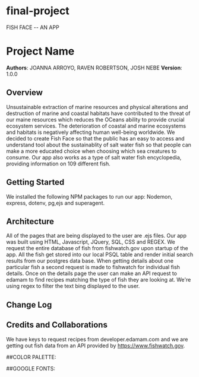 # final-project

FISH FACE -- AN APP 

# Project Name

**Authors**: JOANNA ARROYO, RAVEN ROBERTSON, JOSH NEBE
**Version**: 1.0.0 

## Overview
Unsustainable extraction of marine resources and physical alterations and destruction of marine and coastal habitats have contributed to the threat of our maine resources which reduces the OCeans ability to provide crucial ecosystem services. The deterioration of coastal and marine ecosystems and habitats is negatively affecting human well-being worldwide. We decided to create Fish Face so that the public has an easy to access and understand tool about the sustainablity of salt water fish so that people can make a more educated choice when choosing which sea creatures to consume. Our app also works as a type of salt water fish encyclopedia, providing information on 109 different fish.

## Getting Started
We installed the following NPM packages to run our app: Nodemon, express, dotenv, pg,ejs and superagent. 

## Architecture
All of the pages that are being displayed to the user are .ejs files. Our app was built using HTML, Javascript, JQuery, SQL, CSS and REGEX. 
We request the entire database of fish from fishwatch.gov upon startup of the app. All the fish get stored into our local PSQL table and render initial search results from our postgres data base. When getting details about one particular fish a second request is made to fishwatch for individual fish details. Once on the details page the user can make an API request to edamam to find recipes matching the type of fish they are looking at. 
We're using regex to filter the text bing displayed to the user. 

## Change Log


## Credits and Collaborations
 We have keys to request recipes from developer.edamam.com and we are getting out fish data from an API provided by https://www.fishwatch.gov.
<!-- COLORS PROVIDED BY COLORS.CO -->


##COLOR PALETTE:

<!-- DARK SEAWEED: #79B791
DARK SEA GREEN: #79B791
METALLIC SEAWEED: #187795
ISABELLINE: #EAEDEA
CHARCOAL: #383F51
INDIPENDENCE:#3C4F78 
LOGO WHITE: #DADAD9
-->

##GOOGLE FONTS:
<!-- font-family: 'Raleway', sans-serif;
font-family: 'DM Sans', sans-serif;
font-family: 'Varela Round', sans-serif;
font-family: 'Gothic A1', sans-serif;
font-family: 'Hind Madurai', sans-serif; -->